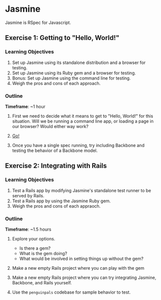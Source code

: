 # Jasmine

Jasmine is RSpec for Javascript.


## Exercise 1: Getting to "Hello, World!"

### Learning Objectives

1. Set up Jasmine using its standalone distribution and a browser for testing.
2. Set up Jasmine using its Ruby gem and a browser for testing.
3. Bonus: Set up Jasmine using the command line for testing.
4. Weigh the pros and cons of each approach.

### Outline

**Timeframe**: ~1 hour

1. First we need to decide what it means to get to "Hello, World!" for this
   situation. Will we be running a command line app, or loading a page in
   our browser? Would either way work?

2. [Go!](http://jasmine.github.io/)

3. Once you have a single spec running, try including Backbone and testing the
   behavior of a Backbone model.


## Exercise 2: Integrating with Rails

### Learning Objectives

1. Test a Rails app by modifying Jasmine's standalone test runner to be
   served by Rails.
2. Test a Rails app by using the Jasmine Ruby gem.
3. Weigh the pros and cons of each appraoch.

### Outline

**Timeframe**: ~1.5 hours

1. Explore your options.

   - Is there a gem?
   - What is the gem doing?
   - What would be involved in setting things up without the gem?

2. Make a new empty Rails project where you can play with the gem

3. Make a new empty Rails project where you can try integrating Jasmine,
   Backbone, and Rails yourself.

4. Use the `penguinpals` codebase for sample behavior to test.
